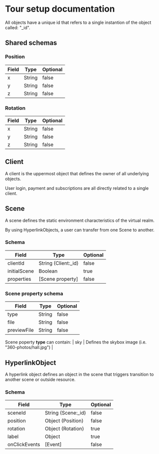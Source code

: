 # Tour setup documentation

All objects have a unique id that refers to a single instantion of the object called: "_id".

## Shared schemas

### Position

| Field | Type | Optional |
| ----- | ---- | -------- |
| x | String | false | 
| y | String | false | 
| z | String | false |

### Rotation

| Field | Type | Optional |
| ----- | ---- | -------- |
| x | String | false | 
| y | String | false | 
| z | String | false |

## Client

A client is the uppermost object that defines the owner of all underlying objects.

User login, payment and subscriptions are all directly related to a single client.


## Scene

A scene defines the static environment characteristics of the virtual realm.

By using HyperlinkObjects, a user can transfer from one Scene to another.

### Schema

| Field | Type | Optional |
| ----- | ---- | -------- |
| clientId | String (Client:_id) | false |
| initialScene | Boolean | true |
| properties | [Scene property] | false |

### Scene property schema

| Field | Type | Optional |
| ----- | ---- | -------- |
| type | String | false |
| file | String | false |
| previewFile | String | false |

Scene poperty __type__ can contain:
| sky | Defines the skybox image (i.e. "360-photos/hall.jpg") |


## HyperlinkObject

A hyperlink object defines an object in the scene that triggers transition to another scene or outside resource.

### Schema

| Field | Type | Optional |
| ----- | ---- | -------- |
| sceneId | String (Scene:_id) | false |
| position | Object (Position) | false|
| rotation | Object (Rotation) | true |
| label | Object | true | 
| onClickEvents | [Event] | false |

